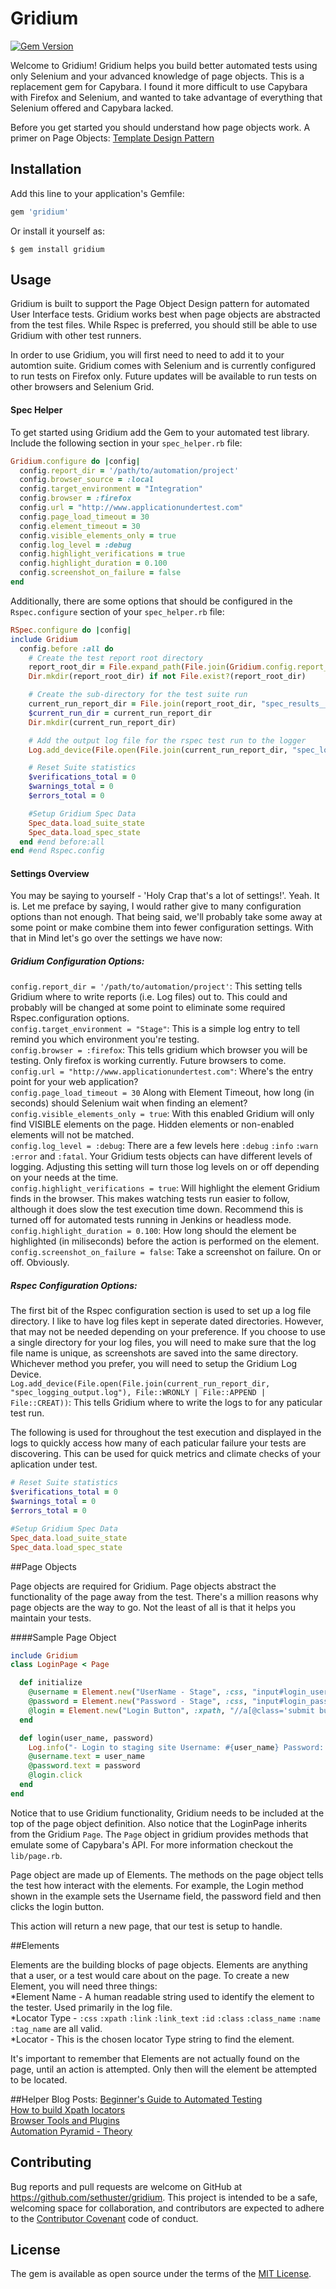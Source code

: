 # Gridium
[![Gem Version](https://badge.fury.io/rb/gridium.svg)](http://badge.fury.io/rb/gridium)

Welcome to Gridium! Gridium helps you build better automated tests using only Selenium and your advanced knowledge of page objects.  This is a replacement gem for Capybara.  I found it more difficult to use Capybara with Firefox and Selenium, and wanted to take advantage of everything that Selenium offered and Capybara lacked.

Before you get started you should understand how page objects work.  A primer on Page Objects:
[Template Design Pattern](http://www.electricsheepdreams.com/blog/2014/12/4/template-design-pattern-the-first-avenger)

## Installation

Add this line to your application's Gemfile:

```ruby
gem 'gridium'
```
Or install it yourself as:

    $ gem install gridium

## Usage

Gridium is built to support the Page Object Design pattern for automated User Interface tests.  Gridium works best when page objects are abstracted from the test files.  While Rspec is preferred, you should still be able to use Gridium with other test runners.  

In order to use Gridium, you will first need to need to add it to your automtion suite.  Gridium comes with Selenium and is currently configured to run tests on Firefox only.  Future updates will be available to run tests on other browsers and Selenium Grid.

#### Spec Helper
To get started using Gridium add the Gem to your automated test library.  Include the following section in your `spec_helper.rb` file:

```ruby
Gridium.configure do |config|
  config.report_dir = '/path/to/automation/project'
  config.browser_source = :local
  config.target_environment = "Integration"
  config.browser = :firefox
  config.url = "http://www.applicationundertest.com"
  config.page_load_timeout = 30
  config.element_timeout = 30
  config.visible_elements_only = true
  config.log_level = :debug
  config.highlight_verifications = true
  config.highlight_duration = 0.100
  config.screenshot_on_failure = false
end
```

Additionally, there are some options that should be configured in the `Rspec.configure` section of your `spec_helper.rb` file:

```ruby
RSpec.configure do |config|
include Gridium
  config.before :all do
    # Create the test report root directory
    report_root_dir = File.expand_path(File.join(Gridium.config.report_dir, 'spec_reports'))
    Dir.mkdir(report_root_dir) if not File.exist?(report_root_dir)

    # Create the sub-directory for the test suite run
    current_run_report_dir = File.join(report_root_dir, "spec_results__" +               DateTime.now.strftime("%m_%d_%Y__%H_%M_%S"))
    $current_run_dir = current_run_report_dir
    Dir.mkdir(current_run_report_dir)

    # Add the output log file for the rspec test run to the logger
    Log.add_device(File.open(File.join(current_run_report_dir, "spec_logging_output.log"), File::WRONLY | File::APPEND | File::CREAT))

    # Reset Suite statistics
    $verifications_total = 0
    $warnings_total = 0
    $errors_total = 0

    #Setup Gridium Spec Data
    Spec_data.load_suite_state
    Spec_data.load_spec_state
  end #end before:all
end #end Rspec.config
```

#### Settings Overview

You may be saying to yourself - 'Holy Crap that's a lot of settings!'.  Yeah.  It is.  Let me preface by saying, I would rather give to many configuration options than not enough.  That being said, we'll probably take some away at some point or make combine them into fewer configuration settings.  With that in Mind let's go over the settings we have now:

##### Gridium Configuration Options:  
`config.report_dir = '/path/to/automation/project'`: This setting tells Gridium where to write reports (i.e. Log files) out to.  This could and probably will be changed at some point to eliminate some required Rspec.configuration options.  
`config.target_environment = "Stage"`: This is a simple log entry to tell remind you which environment you're testing.  
`config.browser = :firefox`: This tells gridium which browser you will be testing.  Only firefox is working currently.  Future browsers to come.  
`config.url = "http://www.applicationundertest.com"`: Where's the entry point for your web application?  
`config.page_load_timeout = 30` Along with Element Timeout, how long (in seconds) should Selenium wait when finding an element?  
`config.visible_elements_only = true`: With this enabled Gridium will only find VISIBLE elements on the page.  Hidden elements or non-enabled elements will not be matched.  
`config.log_level = :debug`: There are a few levels here `:debug` `:info` `:warn` `:error` and `:fatal`.  Your Gridium tests objects can have different levels of logging.  Adjusting this setting will turn those log levels on or off depending on your needs at the time.  
`config.highlight_verifications = true`: Will highlight the element Gridium finds in the browser.  This makes watching tests run easier to follow, although it does slow the test execution time down.  Recommend this is turned off for automated tests running in Jenkins or headless mode.  
`config.highlight_duration = 0.100`: How long should the element be highlighted (in miliseconds) before the action is performed on the element.  
`config.screenshot_on_failure = false`: Take a screenshot on failure.  On or off. Obviously.  

##### Rspec Configuration Options:  
The first bit of the Rspec configuration section is used to set up a log file directory.  I like to have log files kept in seperate dated directories.  However, that may not be needed depending on your preference.  If you choose to use a single directory for your log files, you will need to make sure that the log file name is unique, as screenshots are saved into the same directory.  Whichever method you prefer, you will need to setup the Gridium Log Device.  
`Log.add_device(File.open(File.join(current_run_report_dir, "spec_logging_output.log"), File::WRONLY | File::APPEND | File::CREAT))`: This tells Gridium where to write the logs to for any paticular test run.

The following is used for throughout the test execution and displayed in the logs to quickly access how many of each paticular failure your tests are discovering.  This can be used for quick metrics and climate checks of your aplication under test.
```ruby
# Reset Suite statistics
$verifications_total = 0
$warnings_total = 0
$errors_total = 0

#Setup Gridium Spec Data
Spec_data.load_suite_state
Spec_data.load_spec_state
```

##Page Objects

Page objects are required for Gridium.  Page objects abstract the functionality of the page away from the test.  There's a million reasons why page objects are the way to go.  Not the least of all is that it helps you maintain your tests.

####Sample Page Object
```ruby
include Gridium
class LoginPage < Page

  def initialize   
    @username = Element.new("UserName - Stage", :css, "input#login_username")
    @password = Element.new("Password - Stage", :css, "input#login_password")
    @login = Element.new("Login Button", :xpath, "//a[@class='submit button']")
  end

  def login(user_name, password)
    Log.info("- Login to staging site Username: #{user_name} Password: #{password}")
    @username.text = user_name
    @password.text = password
    @login.click
  end
end
```

Notice that to use Gridium functionality, Gridium needs to be included at the top of the page object definition.  Also notice that the LoginPage inherits from the Gridium `Page`.  The `Page` object in gridium provides methods that emulate some of Capybara's API.  For more information checkout the `lib/page.rb`.

Page object are made up of Elements.  The methods on the page object tells the test how interact with the elements.  For example, the Login method shown in the example sets the Username field, the password field and then clicks the login button.  

This action will return a new page, that our test is setup to handle.

##Elements

Elements are the building blocks of page objects.  Elements are anything that a user, or a test would care about on the page.  To create a new Element, you will need three things:  
*Element Name - A human readable string used to identify the element to the tester.  Used primarily in the log file.  
*Locator Type - `:css` `:xpath` `:link` `:link_text` `:id` `:class` `:class_name` `:name` `:tag_name` are all valid.  
*Locator - This is the chosen locator Type string to find the element.  

It's important to remember that Elements are not actually found on the page, until an action is attempted.  Only then will the element be attempted to be located.

##Helper Blog Posts:
[Beginner's Guide to Automated Testing](http://www.electricsheepdreams.com/2014/12/4/a-beginners-guide-to-automated-test-design)  
[How to build Xpath locators](http://www.electricsheepdreams.com/2014/12/4/1wq9pbds8m9vktez0qc2w0r0xxlhp6)  
[Browser Tools and Plugins](http://www.electricsheepdreams.com/2014/12/4/su5lssyi84k4ycrmuaceuswbf9ojwr)  
[Automation Pyramid - Theory](http://www.electricsheepdreams.com/2014/12/4/zje1wyef0621gv1w4r7tn3g7h3j19h)  


## Contributing

Bug reports and pull requests are welcome on GitHub at https://github.com/sethuster/gridium. This project is intended to be a safe, welcoming space for collaboration, and contributors are expected to adhere to the [Contributor Covenant](http://contributor-covenant.org) code of conduct.


## License

The gem is available as open source under the terms of the [MIT License](http://opensource.org/licenses/MIT).

